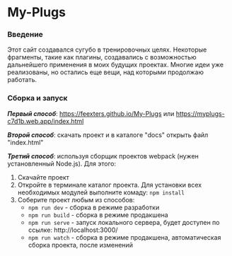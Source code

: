 # My-Plugs

### Введение

  Этот сайт создавался сугубо в тренировочных целях. Некоторые фрагменты, такие как плагины, 
создавались с возможностью дальнейшего применения в моих будущих проектах. Многие идеи уже реализованы, 
но остались еще вещи, над которыми продолжаю работать.


### Сборка и запуск

***Первый способ***: https://feexters.github.io/My-Plugs или https://myplugs-c7d1b.web.app/index.html

***Второй способ***: скачать проект и в каталоге "docs"  открыть файл "index.html"

***Третий способ***: используя сборщик проектов webpack (нужен установленный Node.js). Для этого:
1. Скачайте проект
2. Откройте в терминале каталог проекта. Для установки всех необходимых модулей выполните комаду: ```npm install```
3. Соберите проект любым из способов:
    * ```npm run dev``` - сборка в режиме разработки
    * ```npm run build``` - сборка в режиме продакшена
    * ```npm run serve``` - запуск локального сервера, будет доступен по ссылке: http://localhost:3000/
    * ```npm run watch``` - сборка в режиме продакшена, автоматическая сборка проекта, после изменений
